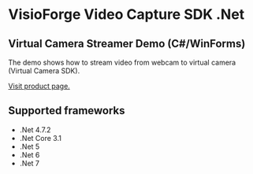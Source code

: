 ﻿# VisioForge Video Capture SDK .Net

## Virtual Camera Streamer Demo (C#/WinForms)

The demo shows how to stream video from webcam to virtual camera (Virtual Camera SDK).

[Visit product page.](https://www.visioforge.com/video-capture-sdk-net)

## Supported frameworks

* .Net 4.7.2
* .Net Core 3.1
* .Net 5
* .Net 6
* .Net 7